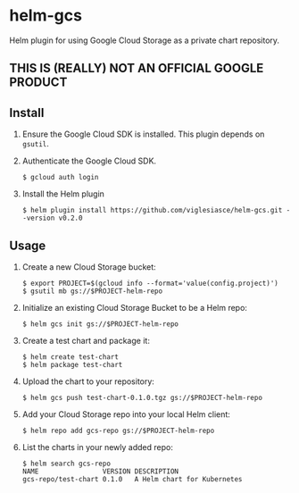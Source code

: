 # helm-gcs
Helm plugin for using Google Cloud Storage as a private chart repository.

## THIS IS (REALLY) NOT AN OFFICIAL GOOGLE PRODUCT

## Install

1. Ensure the Google Cloud SDK is installed. This plugin depends on `gsutil`.

1. Authenticate the Google Cloud SDK.

    ```shell
    $ gcloud auth login
    ```

1. Install the Helm plugin

    ```shell
    $ helm plugin install https://github.com/viglesiasce/helm-gcs.git --version v0.2.0
    ```

## Usage

1. Create a new Cloud Storage bucket:

    ```shell
    $ export PROJECT=$(gcloud info --format='value(config.project)') 
    $ gsutil mb gs://$PROJECT-helm-repo
    ```

1. Initialize an existing Cloud Storage Bucket to be a Helm repo:

    ```shell
    $ helm gcs init gs://$PROJECT-helm-repo
    ```

1. Create a test chart and package it:

    ```shell
    $ helm create test-chart
    $ helm package test-chart
    ```
    
1. Upload the chart to your repository:

    ```shell
    $ helm gcs push test-chart-0.1.0.tgz gs://$PROJECT-helm-repo
    ```
    
1. Add your Cloud Storage repo into your local Helm client:

    ```shell
    $ helm repo add gcs-repo gs://$PROJECT-helm-repo
    ```
    
1. List the charts in your newly added repo:

    ```shell
    $ helm search gcs-repo
    NAME               	VERSION	DESCRIPTION                
    gcs-repo/test-chart	0.1.0  	A Helm chart for Kubernetes
    ```
